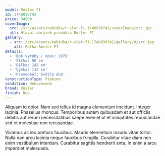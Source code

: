 ```yaml
---
model: Rösler FI
id: 1740830742
price: 34990
coverImage:
  src: /src/assets/nabidka/r-sler-fi-1740830742/coverImage/src.jpg
  alt: Hlavní obrázek produktu Rösler FI
gallery:
  - src: /src/assets/nabidka/r-sler-fi-1740830742/gallery/0/src.jpg
    alt: Fotka Rösler FI
details:
  - 'Rok výroby / opus: 1975'
  - 'Šířka: 56 cm'
  - 'Délka: 143 cm'
  - 'Výška: 115 cm'
  - 'Provedení: Světlý dub'
constructionType: Pianino
condition: Renovované
brand: Rösler
finish: Dub
---
```

Aliquam id dolor. Nam sed tellus id magna elementum tincidunt. Integer lacinia. Phasellus rhoncus. Temporibus autem quibusdam et aut officiis debitis aut rerum necessitatibus saepe eveniet ut et voluptates repudiandae sint et molestiae non recusandae.

Vivamus ac leo pretium faucibus. Mauris elementum mauris vitae tortor. Nulla non arcu lacinia neque faucibus fringilla. Curabitur vitae diam non enim vestibulum interdum. Curabitur sagittis hendrerit ante. In enim a arcu imperdiet malesuada.
